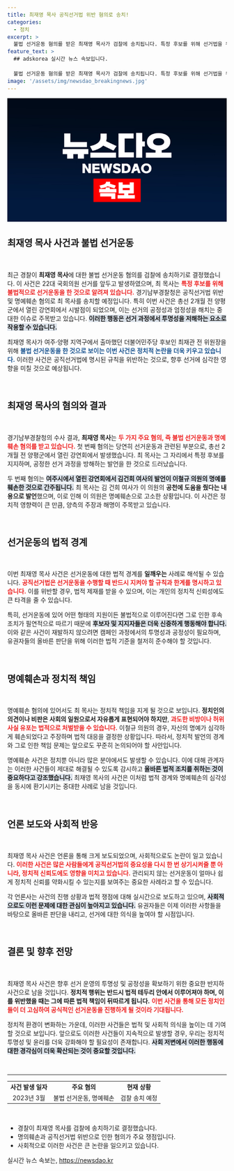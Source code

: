 ```yaml
---
title: 최재영 목사 공직선거법 위반 혐의로 송치!
categories:
  - 정치
excerpt: >
  불법 선거운동 혐의를 받은 최재영 목사가 검찰에 송치됩니다. 특정 후보를 위해 선거법을 위반하고, 여당 의원의 명예를 훼손한 사건의 내막을 파헤쳐 보세요!
feature_text: >
  ## adskorea 실시간 뉴스 속보입니다.

  불법 선거운동 혐의를 받은 최재영 목사가 검찰에 송치됩니다. 특정 후보를 위해 선거법을 위반하고, 여당 의원의 명예를 훼손한 사건의 내막을 파헤쳐 보세요!
image: '/assets/img/newsdao_breakingnews.jpg'
---
```


<p><img src="/assets/img/newsdao_breakingnews.jpg" alt="adskorea 속보" /></p>

<h2 data-ke-size="size26">최재영 목사 사건과 불법 선거운동</h2>

<p data-ke-size="size16">&nbsp;</p>

<p>최근 경찰이 <b>최재영 목사</b>에 대한 불법 선거운동 혐의를 검찰에 송치하기로 결정했습니다. 이 사건은 22대 국회의원 선거를 앞두고 발생하였으며, 최 목사는 <b><span style="color: #ee2323;">특정 후보를 위해 불법적으로 선거운동을 한 것으로 알려져 있습니다.</span></b> 경기남부경찰청은 공직선거법 위반 및 명예훼손 혐의로 최 목사를 송치할 예정입니다. 특히 이번 사건은 총선 2개월 전 양평군에서 열린 강연회에서 시발점이 되었으며, 이는 선거의 공정성과 엄정성을 해치는 중대한 이슈로 주목받고 있습니다. <b><span style="background-color: #21538527;">이러한 행동은 선거 과정에서 투명성을 저해하는 요소로 작용할 수 있습니다.</span></b> </p>

<p>최재영 목사가 여주·양평 지역구에서 출마했던 더불어민주당 후보인 최재관 전 위원장을 위해 <b><span style="color: #1a5490;">불법 선거운동을 한 것으로 보이는 이번 사건은 정치적 논란을 더욱 키우고 있습니다.</span></b> 이러한 사건은 공직선거법에 명시된 규칙을 위반하는 것으로, 향후 선거에 심각한 영향을 미칠 것으로 예상됩니다. </p>

<p data-ke-size="size16">&nbsp;</p>

<h2 data-ke-size="size26">최재영 목사의 혐의와 결과</h2>

<p data-ke-size="size16">&nbsp;</p>

<p>경기남부경찰청의 수사 결과, <b>최재영 목사</b>는 <b><span style="color: #ee2323;">두 가지 주요 혐의, 즉 불법 선거운동과 명예훼손 혐의를 받고 있습니다.</span></b> 첫 번째 혐의는 당연히 선거운동과 관련된 부분으로, 총선 2개월 전 양평군에서 열린 강연회에서 발생했습니다. 최 목사는 그 자리에서 특정 후보를 지지하며, 공정한 선거 과정을 방해하는 발언을 한 것으로 드러났습니다. </p>

<p>두 번째 혐의는 <b><span style="background-color: #21538527;">여주시에서 열린 강연회에서 김건희 여사의 발언이 이철규 의원의 명예를 훼손한 것으로 간주됩니다.</span></b> 최 목사는 김 건희 여사가 이 의원의 <b>공천에 도움을 줬다는 내용으로 발언</b>했으며, 이로 인해 이 의원은 명예훼손으로 고소한 상황입니다. 이 사건은 정치적 영향력이 큰 만큼, 양측의 주장과 해명이 주목받고 있습니다.</p>

<p data-ke-size="size16">&nbsp;</p>

<h2 data-ke-size="size26">선거운동의 법적 경계</h2>

<p data-ke-size="size16">&nbsp;</p>

<p>이번 최재영 목사 사건은 선거운동에 대한 법적 경계를 <b>일깨우는</b> 사례로 해석될 수 있습니다. <b><span style="color: #ee2323;">공직선거법은 선거운동을 수행할 때 반드시 지켜야 할 규칙과 한계를 명시하고 있습니다.</span></b> 이를 위반할 경우, 법적 제재를 받을 수 있으며, 이는 개인의 정치적 신뢰성에도 큰 타격을 줄 수 있습니다. </p>

<p>특히, 선거운동에 있어 어떤 형태의 지원이든 불법적으로 이루어진다면 그로 인한 후속 조치가 필연적으로 따르기 때문에 <b><span style="background-color: #21538527;">후보자 및 지지자들은 더욱 신중하게 행동해야 합니다.</span></b> 이와 같은 사건이 재발하지 않으려면 캠페인 과정에서의 투명성과 공정성이 필요하며, 유권자들의 올바른 판단을 위해 이러한 법적 기준을 철저히 준수해야 할 것입니다.</p>

<p data-ke-size="size16">&nbsp;</p>

<h2 data-ke-size="size26">명예훼손과 정치적 책임</h2>

<p data-ke-size="size16">&nbsp;</p>

<p>명예훼손 혐의에 있어서도 최 목사는 정치적 책임을 지게 될 것으로 보입니다. <b>정치인의 의견이나 비판은 사회의 일원으로서 자유롭게 표현되어야 하지만</b>, <b><span style="color: #ee2323;">과도한 비방이나 허위 사실 유포는 법적으로 처벌받을 수 있습니다.</span></b> 이철규 의원의 경우, 자신의 명예가 심각하게 훼손되었다고 주장하며 법적 대응을 결정한 상황입니다. 따라서, 정치적 발언의 경계와 그로 인한 책임 문제는 앞으로도 꾸준히 논의되어야 할 사안입니다.</p>

<p>명예훼손 사건은 정치뿐 아니라 많은 분야에서도 발생할 수 있습니다. 이에 대해 관계자는 이러한 사건들이 제대로 해결될 수 있도록 감시하고 <b><span style="background-color: #21538527;">올바른 법적 조치를 취하는 것이 중요하다고 강조했습니다.</span></b> 최재영 목사의 사건은 이처럼 법적 경계와 명예훼손의 심각성을 동시에 환기시키는 중대한 사례로 남을 것입니다.</p>

<p data-ke-size="size16">&nbsp;</p>

<h2 data-ke-size="size26">언론 보도와 사회적 반응</h2>

<p data-ke-size="size16">&nbsp;</p>

<p>최재영 목사 사건은 언론을 통해 크게 보도되었으며, 사회적으로도 논란이 일고 있습니다. <b><span style="color: #ee2323;">이러한 사건은 많은 사람들에게 공직선거법의 중요성을 다시 한 번 상기시켜줄 뿐 아니라, 정치적 신뢰도에도 영향을 미치고 있습니다.</span></b> 관리되지 않는 선거운동이 얼마나 쉽게 정치적 신뢰를 약화시킬 수 있는지를 보여주는 중요한 사례라고 할 수 있습니다. </p>

<p>각 언론사는 사건의 진행 상황과 법적 쟁점에 대해 실시간으로 보도하고 있으며, <b><span style="background-color: #21538527;">사회적으로도 이런 문제에 대한 관심이 높아지고 있습니다.</span></b> 유권자들은 이제 이러한 사항들을 바탕으로 올바른 판단을 내리고, 선거에 대한 의식을 높여야 할 시점입니다.</p>

<p data-ke-size="size16">&nbsp;</p>

<h2 data-ke-size="size26">결론 및 향후 전망</h2>

<p data-ke-size="size16">&nbsp;</p>

<p>최재영 목사 사건은 향후 선거 운영의 투명성 및 공정성을 확보하기 위한 중요한 반지하 사건으로 남을 것입니다. <b>정치적 행위는 반드시 법적 테두리 안에서 이루어져야 하며, 이를 위반했을 때는 그에 따른 법적 책임이 뒤따르게 됩니다.</b> <b><span style="color: #ee2323;">이번 사건을 통해 모든 정치인들이 더 고심하여 공식적인 선거운동을 진행하게 될 것이라 기대됩니다.</span></b> </p>

<p>정치적 환경이 변화하는 가운데, 이러한 사건들은 법적 및 사회적 의식을 높이는 데 기여할 것으로 보입니다. 앞으로도 이러한 사건들이 지속적으로 발생할 경우, 우리는 정치적 투명성 및 윤리를 더욱 강화해야 할 필요성이 존재합니다. <b><span style="background-color: #21538527;">사회 저변에서 이러한 행동에 대한 경각심이 더욱 확산되는 것이 중요할 것입니다.</span></b> </p>

<p data-ke-size="size16">&nbsp;</p>

<hr>

<table style="width: 100%; border-collapse: collapse;"> 
<tr>
    <td style="text-align: center; height: 17px;"><b>사건 발생 일자</b></td>
    <td style="text-align: center; height: 17px;"><b>주요 혐의</b></td>
    <td style="text-align: center; height: 17px;"><b>현재 상황</b></td>
</tr>
<tr>
    <td style="text-align: center; height: 17px;">2023년 3월</td>
    <td style="text-align: center; height: 17px;">불법 선거운동, 명예훼손</td>
    <td style="text-align: center; height: 17px;">검찰 송치 예정</td>
</tr>
</table>

<p data-ke-size="size16">&nbsp;</p> 

<ul>
    <li>경찰이 최재영 목사를 검찰에 송치하기로 결정했습니다.</li>
    <li>명의훼손과 공직선거법 위반으로 인한 혐의가 주요 쟁점입니다.</li>
    <li>사회적으로 이러한 사건은 큰 논란을 일으키고 있습니다.</li>
</ul>
실시간 뉴스 속보는, <a href="https://newsdao.kr" rel="dofollow">https://newsdao.kr</a>


